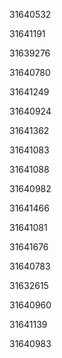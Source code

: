 31640532

31641191

31639276

31640780

31641249

31640924

31641362

31641083

31641088

31640982

31641466

31641081

31641676

31640783

31632615

31640960

31641139

31640983

